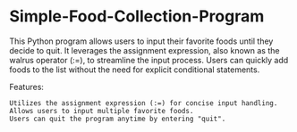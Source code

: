# Simple-Food-Collection-Program
This Python program allows users to input their favorite foods until they decide to quit. It leverages the assignment expression, also known as the walrus operator (:=), to streamline the input process. Users can quickly add foods to the list without the need for explicit conditional statements.

Features:

    Utilizes the assignment expression (:=) for concise input handling.
    Allows users to input multiple favorite foods.
    Users can quit the program anytime by entering "quit".
